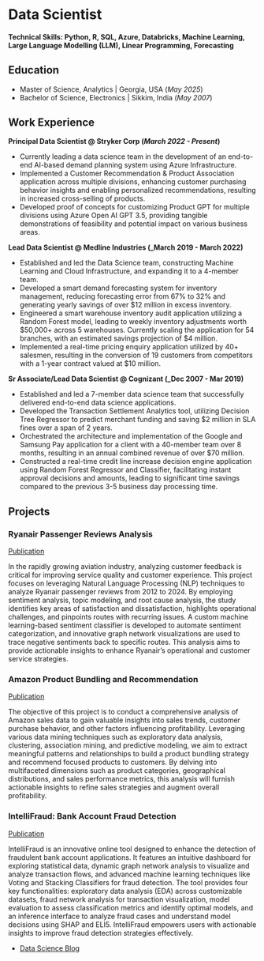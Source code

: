# Data Scientist

#### Technical Skills: Python, R, SQL, Azure, Databricks, Machine Learning, Large Language Modelling (LLM), Linear Programming, Forecasting

## Education							       		
- Master of Science, Analytics	| Georgia, USA  (_May 2025_)	 			        		
- Bachelor of Science, Electronics | Sikkim, India (_May 2007_)

## Work Experience
**Principal Data Scientist @ Stryker Corp (_March 2022 - Present_)**
 - Currently leading a data science team in the development of an end-to-end AI-based demand planning system using Azure Infrastructure.
 - Implemented a Customer Recommendation \& Product Association application across multiple divisions, enhancing customer purchasing behavior insights and enabling personalized recommendations, resulting in increased cross-selling of products.
 - Developed proof of concepts for customizing Product GPT for multiple divisions using Azure Open AI GPT 3.5, providing tangible demonstrations of feasibility and potential impact on various business areas.

**Lead Data Scientist @ Medline Industries (_March 2019 - March 2022)**
 - Established and led the Data Science team, constructing Machine Learning and Cloud Infrastructure, and expanding it to a 4-member team.
 - Developed a smart demand forecasting system for inventory management, reducing forecasting error from 67\% to 32\% and generating yearly savings of over \$12 million in excess inventory.
 - Engineered a smart warehouse inventory audit application utilizing a Random Forest model, leading to weekly inventory adjustments worth \$50,000+ across 5 warehouses. Currently scaling the application for 54 branches, with an estimated savings projection of \$4 million.
 - Implemented a real-time pricing enquiry application utilized by 40+ salesmen, resulting in the conversion of 19 customers from competitors with a 1-year contract valued at \$10 million.

**Sr Associate/Lead Data Scientist @ Cognizant (_Dec 2007 - Mar 2019)**
 - Established and led a 7-member data science team that successfully delivered end-to-end data science applications.
 - Developed the Transaction Settlement Analytics tool, utilizing Decision Tree Regressor to predict merchant funding and saving \$2 million in SLA fines over a span of 2 years.
 - Orchestrated the architecture and implementation of the Google and Samsung Pay application for a client with a 40-member team over 8 months, resulting in an annual combined revenue of over \$70 million.
 - Constructed a real-time credit line increase decision engine application using Random Forest Regressor and Classifier, facilitating instant approval decisions and amounts, leading to significant time savings compared to the previous 3-5 business day processing time.

## Projects
### Ryanair Passenger Reviews Analysis
[Publication](https://www.mdpi.com/1424-8220/22/8/3048)

In the rapidly growing aviation industry, analyzing customer feedback is critical for improving service quality and customer experience. This project focuses on leveraging Natural Language Processing (NLP) techniques to analyze Ryanair passenger reviews from 2012 to 2024. By employing sentiment analysis, topic modeling, and root cause analysis, the study identifies key areas of satisfaction and dissatisfaction, highlights operational challenges, and pinpoints routes with recurring issues. A custom machine learning-based sentiment classifier is developed to automate sentiment categorization, and innovative graph network visualizations are used to trace negative sentiments back to specific routes. This analysis aims to provide actionable insights to enhance Ryanair’s operational and customer service strategies.

### Amazon Product Bundling and Recommendation
[Publication](https://www.mdpi.com/1424-8220/22/11/4240)

The objective of this project is to conduct a comprehensive analysis of Amazon sales data to gain valuable insights into sales trends, customer purchase behavior, and other factors influencing profitability. Leveraging various data mining techniques such as exploratory data analysis, clustering, association mining, and predictive modeling, we aim to extract meaningful patterns and relationships to build a product bundling strategy and recommend focused products to customers. By delving into multifaceted dimensions such as product categories, geographical distributions, and sales performance metrics, this analysis will furnish actionable insights to refine sales strategies and augment overall profitability.

### IntelliFraud: Bank Account Fraud Detection
[Publication](https://www.mdpi.com/1424-8220/22/11/4240)

IntelliFraud is an innovative online tool designed to enhance the detection of fraudulent bank account applications. It features an intuitive dashboard for exploring statistical data, dynamic graph network analysis to visualize and analyze transaction flows, and advanced machine learning techniques like Voting and Stacking Classifiers for fraud detection. The tool provides four key functionalities: exploratory data analysis (EDA) across customizable datasets, fraud network analysis for transaction visualization, model evaluation to assess classification metrics and identify optimal models, and an inference interface to analyze fraud cases and understand model decisions using SHAP and ELI5. IntelliFraud empowers users with actionable insights to improve fraud detection strategies effectively.

- [Data Science Blog](https://medium.com/@jagannath.banerjee)
